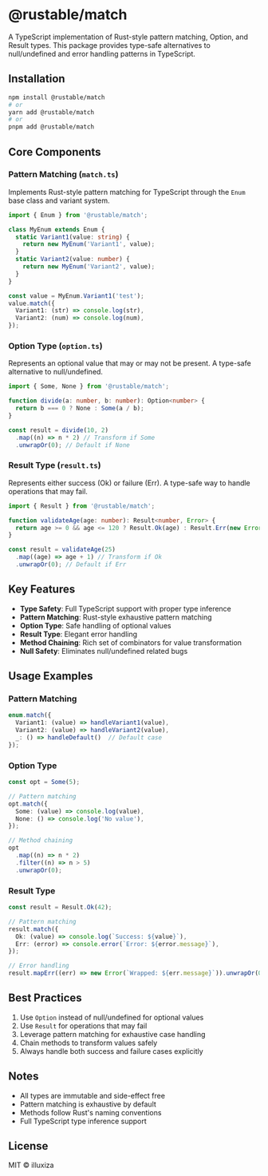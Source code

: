 # @rustable/match

A TypeScript implementation of Rust-style pattern matching, Option, and Result types. This package provides type-safe alternatives to null/undefined and error handling patterns in TypeScript.

## Installation

```bash
npm install @rustable/match
# or
yarn add @rustable/match
# or
pnpm add @rustable/match
```

## Core Components

### Pattern Matching (`match.ts`)

Implements Rust-style pattern matching for TypeScript through the `Enum` base class and variant system.

```typescript
import { Enum } from '@rustable/match';

class MyEnum extends Enum {
  static Variant1(value: string) {
    return new MyEnum('Variant1', value);
  }
  static Variant2(value: number) {
    return new MyEnum('Variant2', value);
  }
}

const value = MyEnum.Variant1('test');
value.match({
  Variant1: (str) => console.log(str),
  Variant2: (num) => console.log(num),
});
```

### Option Type (`option.ts`)

Represents an optional value that may or may not be present. A type-safe alternative to null/undefined.

```typescript
import { Some, None } from '@rustable/match';

function divide(a: number, b: number): Option<number> {
  return b === 0 ? None : Some(a / b);
}

const result = divide(10, 2)
  .map((n) => n * 2) // Transform if Some
  .unwrapOr(0); // Default if None
```

### Result Type (`result.ts`)

Represents either success (Ok) or failure (Err). A type-safe way to handle operations that may fail.

```typescript
import { Result } from '@rustable/match';

function validateAge(age: number): Result<number, Error> {
  return age >= 0 && age <= 120 ? Result.Ok(age) : Result.Err(new Error('Invalid age'));
}

const result = validateAge(25)
  .map((age) => age + 1) // Transform if Ok
  .unwrapOr(0); // Default if Err
```

## Key Features

- **Type Safety**: Full TypeScript support with proper type inference
- **Pattern Matching**: Rust-style exhaustive pattern matching
- **Option Type**: Safe handling of optional values
- **Result Type**: Elegant error handling
- **Method Chaining**: Rich set of combinators for value transformation
- **Null Safety**: Eliminates null/undefined related bugs

## Usage Examples

### Pattern Matching

```typescript
enum.match({
  Variant1: (value) => handleVariant1(value),
  Variant2: (value) => handleVariant2(value),
  _: () => handleDefault()  // Default case
});
```

### Option Type

```typescript
const opt = Some(5);

// Pattern matching
opt.match({
  Some: (value) => console.log(value),
  None: () => console.log('No value'),
});

// Method chaining
opt
  .map((n) => n * 2)
  .filter((n) => n > 5)
  .unwrapOr(0);
```

### Result Type

```typescript
const result = Result.Ok(42);

// Pattern matching
result.match({
  Ok: (value) => console.log(`Success: ${value}`),
  Err: (error) => console.error(`Error: ${error.message}`),
});

// Error handling
result.mapErr((err) => new Error(`Wrapped: ${err.message}`)).unwrapOr(0);
```

## Best Practices

1. Use `Option` instead of null/undefined for optional values
2. Use `Result` for operations that may fail
3. Leverage pattern matching for exhaustive case handling
4. Chain methods to transform values safely
5. Always handle both success and failure cases explicitly

## Notes

- All types are immutable and side-effect free
- Pattern matching is exhaustive by default
- Methods follow Rust's naming conventions
- Full TypeScript type inference support

## License

MIT © illuxiza

